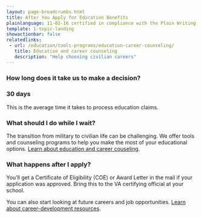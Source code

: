 ```yaml
---
layout: page-breadcrumbs.html
title: After You Apply for Education Benefits
plainlanguage: 11-02-16 certified in compliance with the Plain Writing Act
template: 1-topic-landing
showactionbar: false
relatedlinks:
 - url: /education/tools-programs/education-career-counseling/
   title: Education and career counseling
   description: "Help choosing civilian careers"
---
```



### How long does it take us to make a decision?

<div class="call-out" markdown="0">

<h3 style="padding:0">30 days</h3>
<p style="padding:0">This is the average time it takes to process education claims.</p>

</div>

### What should I do while I wait?

The transition from military to civilian life can be challenging. We offer tools and counseling programs to help you make the most of your educational options. [Learn about education and career couseling](/education/tools-programs/education-career-counseling/).

### What happens after I apply?

You’ll get a Certificate of Eligibility (COE) or Award Letter in the mail if your application was approved. Bring this to the VA certifying official at your school.

You can also start looking at future careers and job opportunities. [Learn about career-development resources](/employment/).

<div markdown="0"><br></div>
